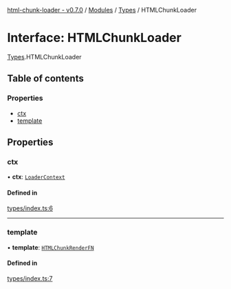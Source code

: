 [html-chunk-loader - v0.7.0](../README.md) / [Modules](../modules.md) / [Types](../modules/Types.md) / HTMLChunkLoader

# Interface: HTMLChunkLoader

[Types](../modules/Types.md).HTMLChunkLoader

## Table of contents

### Properties

- [ctx](Types.HTMLChunkLoader.md#ctx)
- [template](Types.HTMLChunkLoader.md#template)

## Properties

### ctx

• **ctx**: [`LoaderContext`](../modules/Types.md#loadercontext)

#### Defined in

[types/index.ts:6](https://github.com/abschill/html-chunk-loader/blob/0db52a1/src/types/index.ts#L6)

___

### template

• **template**: [`HTMLChunkRenderFN`](../modules/Types.md#htmlchunkrenderfn)

#### Defined in

[types/index.ts:7](https://github.com/abschill/html-chunk-loader/blob/0db52a1/src/types/index.ts#L7)
